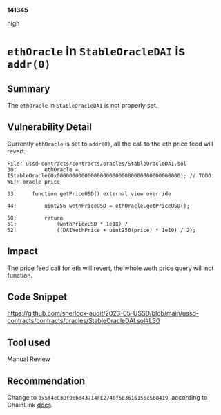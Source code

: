 __141345__

high

# `ethOracle` in `StableOracleDAI` is `addr(0)`


## Summary

The `ethOracle` in `StableOracleDAI` is not properly set.

## Vulnerability Detail

Currently `ethOracle` is set to `addr(0)`, all the call to the eth price feed will revert. 

```solidity
File: ussd-contracts/contracts/oracles/StableOracleDAI.sol
30:         ethOracle = IStableOracle(0x0000000000000000000000000000000000000000); // TODO: WETH oracle price

33:     function getPriceUSD() external view override 

44:         uint256 wethPriceUSD = ethOracle.getPriceUSD();

50:         return
51:             (wethPriceUSD * 1e18) /
52:             ((DAIWethPrice + uint256(price) * 1e10) / 2);
```


## Impact

The price feed call for eth will revert, the whole weth price query will not function.

## Code Snippet

https://github.com/sherlock-audit/2023-05-USSD/blob/main/ussd-contracts/contracts/oracles/StableOracleDAI.sol#L30

## Tool used

Manual Review

## Recommendation

Change to `0x5f4eC3Df9cbd43714FE2740f5E3616155c5b8419`, according to ChainLink [docs](https://docs.chain.link/data-feeds/price-feeds/addresses).


